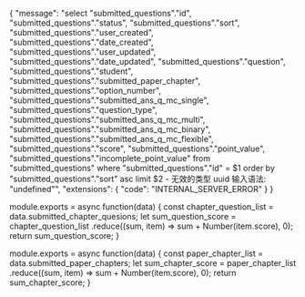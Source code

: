 {
  "message": "select \"submitted_questions\".\"id\", \"submitted_questions\".\"status\", \"submitted_questions\".\"sort\", \"submitted_questions\".\"user_created\", \"submitted_questions\".\"date_created\", \"submitted_questions\".\"user_updated\", \"submitted_questions\".\"date_updated\", \"submitted_questions\".\"question\", \"submitted_questions\".\"student\", \"submitted_questions\".\"submitted_paper_chapter\", \"submitted_questions\".\"option_number\", \"submitted_questions\".\"submitted_ans_q_mc_single\", \"submitted_questions\".\"question_type\", \"submitted_questions\".\"submitted_ans_q_mc_multi\", \"submitted_questions\".\"submitted_ans_q_mc_binary\", \"submitted_questions\".\"submitted_ans_q_mc_flexible\", \"submitted_questions\".\"score\", \"submitted_questions\".\"point_value\", \"submitted_questions\".\"incomplete_point_value\" from \"submitted_questions\" where \"submitted_questions\".\"id\" = $1 order by \"submitted_questions\".\"sort\" asc limit $2 - 无效的类型 uuid 输入语法: \"undefined\"",
  "extensions": {
    "code": "INTERNAL_SERVER_ERROR"
  }
}


module.exports = async function(data) {
    const chapter_question_list = data.submitted_chapter_quesions;
	let sum_question_score = chapter_question_list
    	.reduce((sum, item) => sum + Number(item.score), 0);
	return sum_question_score;
}


module.exports = async function(data) {
    const paper_chapter_list = data.submitted_paper_chapters;
	let sum_chapter_score = paper_chapter_list
    	.reduce((sum, item) => sum + Number(item.score), 0);
	return sum_chapter_score;
}
